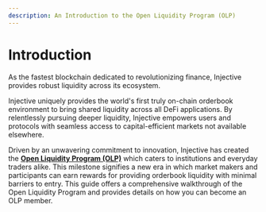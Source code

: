 ```yaml
---
description: An Introduction to the Open Liquidity Program (OLP)
---
```


# Introduction

As the fastest blockchain dedicated to revolutionizing finance, Injective provides robust liquidity across its ecosystem.

Injective uniquely provides the world's first truly on-chain orderbook environment to bring shared liquidity across all DeFi applications. By relentlessly pursuing deeper liquidity, Injective empowers users and protocols with seamless access to capital-efficient markets not available elsewhere.

Driven by an unwavering commitment to innovation, Injective has created the [**Open Liquidity Program (OLP)**](https://trading.injective.network/program/liquidity) which caters to institutions and everyday traders alike. This milestone signifies a new era in which market makers and participants can earn rewards for providing orderbook liquidity with minimal barriers to entry. This guide offers a comprehensive walkthrough of the Open Liquidity Program and provides details on how you can become an OLP member.
